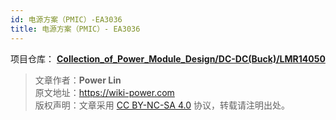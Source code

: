 ```yaml
---
id: 电源方案（PMIC）-EA3036
title: 电源方案（PMIC）- EA3036
---
```


项目仓库： [**Collection_of_Power_Module_Design/DC-DC(Buck)/LMR14050**](https://github.com/linyuxuanlin/Collection_of_Power_Module_Design/tree/main/PMIC/EA3036)

> 文章作者：**Power Lin**  
> 原文地址：<https://wiki-power.com>  
> 版权声明：文章采用 [CC BY-NC-SA 4.0](https://creativecommons.org/licenses/by/4.0/deed.zh) 协议，转载请注明出处。
